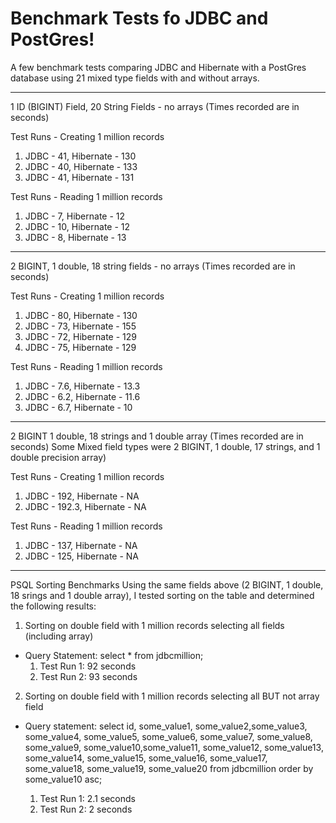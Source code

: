 # Benchmark Tests fo JDBC and PostGres!

A few benchmark tests comparing JDBC and Hibernate with a PostGres database using 21 mixed type fields with and without arrays.

***
1 ID (BIGINT) Field, 20 String Fields - no arrays
(Times recorded are in seconds)

Test Runs - Creating 1 million records
1) JDBC - 41, Hibernate - 130
2) JDBC - 40, Hibernate - 133
3) JDBC - 41, Hibernate - 131

Test Runs - Reading 1 million records
1) JDBC - 7, Hibernate - 12
2) JDBC - 10, Hibernate - 12
3) JDBC - 8, Hibernate - 13

***

2 BIGINT, 1 double, 18 string fields - no arrays
(Times recorded are in seconds)

Test Runs - Creating 1 million records
1) JDBC - 80, Hibernate - 130
2) JDBC - 73, Hibernate - 155
3) JDBC - 72, Hibernate - 129
4) JDBC - 75, Hibernate - 129

Test Runs - Reading 1 million records
1) JDBC - 7.6, Hibernate - 13.3
2) JDBC - 6.2, Hibernate - 11.6
3) JDBC - 6.7, Hibernate - 10

***
2 BIGINT 1 double, 18 strings and 1 double array
(Times recorded are in seconds)
Some Mixed field types were 2 BIGINT, 1 double, 17 strings, and 1 double precision array)

Test Runs - Creating 1 million records
1) JDBC - 192, Hibernate - NA
2) JDBC - 192.3, Hibernate - NA

Test Runs - Reading 1 million records
1) JDBC - 137, Hibernate - NA
2) JDBC - 125, Hibernate - NA
***
PSQL Sorting Benchmarks
Using the same fields above (2 BIGINT, 1 double, 18 srings and 1 double array), I tested sorting on the table and determined the following results:

1) Sorting on double field with 1 million records selecting all fields (including array) 
- Query Statement: select * from jdbcmillion;
   1) Test Run 1: 92 seconds
   2) Test Run 2: 93 seconds
2) Sorting on double field with 1 million records selecting all BUT not array field 
- Query statement: select id, some_value1, some_value2,some_value3, some_value4, some_value5, some_value6, some_value7, some_value8, some_value9, some_value10,some_value11, some_value12, some_value13, some_value14, some_value15, some_value16, some_value17, some_value18, some_value19, some_value20 from jdbcmillion order by some_value10 asc;

   1) Test Run 1: 2.1 seconds
   2) Test Run 2: 2 seconds
